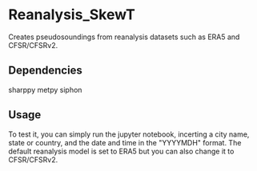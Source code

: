 # Reanalysis_SkewT

Creates pseudosoundings from reanalysis datasets such as ERA5 and CFSR/CFSRv2. 

## Dependencies

sharppy
metpy
siphon

## Usage

To test it, you can simply run the jupyter notebook, incerting a city name, state or country, and the date and time in the "YYYYMDH" format. The default reanalysis model is set to ERA5 but you can also change it to CFSR/CFSRv2. 
